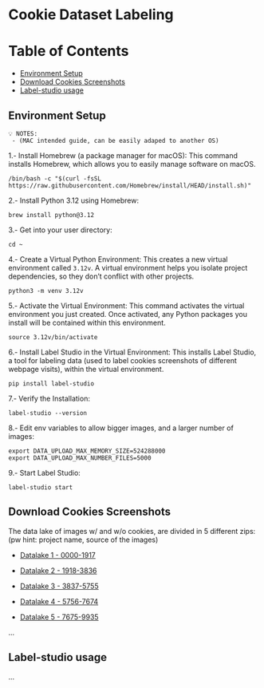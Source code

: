 # Cookie Dataset Labeling

# Table of Contents
- [Environment Setup](#environment-setup)
- [Download Cookies Screenshots](#download-cookies-screenshots)
- [Label-studio usage](#label-studio-usage)

## Environment Setup
```
💡 NOTES:
 - (MAC intended guide, can be easily adaped to another OS)
```

1.- Install Homebrew (a package manager for macOS):
This command installs Homebrew, which allows you to easily manage software on macOS.
```
/bin/bash -c "$(curl -fsSL https://raw.githubusercontent.com/Homebrew/install/HEAD/install.sh)"
```

2.- Install Python 3.12 using Homebrew:
```
brew install python@3.12
```

3.- Get into your user directory:
```
cd ~
```

4.- Create a Virtual Python Environment:
This creates a new virtual environment called `3.12v`. A virtual environment helps you isolate project dependencies, so they don’t conflict with other projects.
```
python3 -m venv 3.12v
```

5.- Activate the Virtual Environment:
This command activates the virtual environment you just created. Once activated, any Python packages you install will be contained within this environment.
```
source 3.12v/bin/activate
```

6.- Install Label Studio in the Virtual Environment:
This installs Label Studio, a tool for labeling data (used to label cookies screenshots of different webpage visits), within the virtual environment.
```
pip install label-studio
```

7.- Verify the Installation:
```
label-studio --version
```

8.- Edit env variables to allow bigger images, and a larger number of images:
```
export DATA_UPLOAD_MAX_MEMORY_SIZE=524288000
export DATA_UPLOAD_MAX_NUMBER_FILES=5000
```

9.- Start Label Studio:
```
label-studio start
```

## Download Cookies Screenshots
The data lake of images w/ and w/o cookies, are divided in 5 different zips: (pw hint: project name, source of the images)

- [Datalake 1 - 0000-1917](https://drive.google.com/file/d/1-SmvTcPOPWJn-4P5eVEQgk2gfRZaNU1S/view?usp=drive_link)

- [Datalake 2 - 1918-3836](https://drive.google.com/file/d/1cd1H7AWRIJjhvC1vm9aRkNmQiaf__5fJ/view?usp=drive_link)

- [Datalake 3 - 3837-5755](https://drive.google.com/file/d/1jOHC81vIcPTAuhLJIopVBfMjSC8NHr-M/view?usp=drive_link)

- [Datalake 4 - 5756-7674](https://drive.google.com/file/d/10EWIsN16BHswO7P5qs7PdwxHWnYOglYz/view?usp=drive_link)

- [Datalake 5 - 7675-9935](https://drive.google.com/file/d/1ZDOym79G6voT0af1ATiXgK0EnhnExvZN/view?usp=drive_link)

...

## Label-studio usage

...

